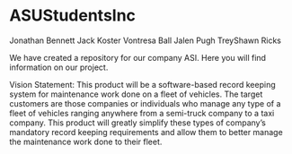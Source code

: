 # ASUStudentsInc
Jonathan Bennett
Jack Koster
Vontresa Ball
Jalen Pugh
TreyShawn Ricks

We have created a repository for our company ASI. Here you will find information on our project.

Vision Statement:
  This product will be a software-based record keeping system for maintenance work done on a fleet of vehicles. The target customers are those companies or individuals who manage any type of a fleet of vehicles ranging anywhere from a semi-truck company to a taxi company. This product will greatly simplify these types of company’s mandatory record keeping requirements and allow them to better manage the maintenance work done to their fleet.

